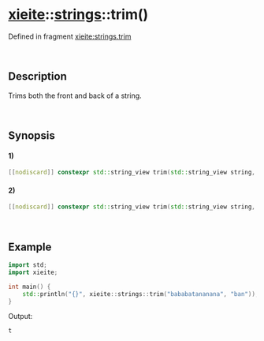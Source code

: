 # [xieite](../../xieite.md)\:\:[strings](../../strings.md)\:\:trim\(\)
Defined in fragment [xieite:strings.trim](../../../src/strings/trim.cpp)

&nbsp;

## Description
Trims both the front and back of a string.

&nbsp;

## Synopsis
#### 1)
```cpp
[[nodiscard]] constexpr std::string_view trim(std::string_view string, char character) noexcept;
```
#### 2)
```cpp
[[nodiscard]] constexpr std::string_view trim(std::string_view string, std::string_view characters) noexcept;
```

&nbsp;

## Example
```cpp
import std;
import xieite;

int main() {
    std::println("{}", xieite::strings::trim("bababatananana", "ban"));
}
```
Output:
```
t
```

